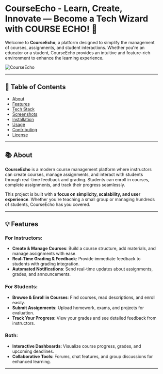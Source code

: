 # CourseEcho - Learn, Create, Innovate — Become a Tech Wizard with COURSE ECHO! 🚀

Welcome to **CourseEcho**, a platform designed to simplify the management of courses, assignments, and student interactions. Whether you're an educator or a student, CourseEcho provides an intuitive and feature-rich environment to enhance the learning experience.

![CourseEcho](https://images.courseecho.com/light-logo.webp)

---

## 🚀 Table of Contents
- [About](#about)
- [Features](#features)
- [Tech Stack](#tech-stack)
- [Screenshots](#screenshots)
- [Installation](#installation)
- [Usage](#usage)
- [Contributing](#contributing)
- [License](#license)

---

## 📚 About

**CourseEcho** is a modern course management platform where instructors can create courses, manage assignments, and interact with students through real-time feedback and grading. Students can enroll in courses, complete assignments, and track their progress seamlessly. 

This project is built with a **focus on simplicity, scalability, and user experience**. Whether you're teaching a small group or managing hundreds of students, CourseEcho has you covered.

---

## 💡 Features

### For Instructors:
- **Create & Manage Courses**: Build a course structure, add materials, and manage assignments with ease.
- **Real-Time Grading & Feedback**: Provide immediate feedback to students with grading integration.
- **Automated Notifications**: Send real-time updates about assignments, grades, and announcements.
  
### For Students:
- **Browse & Enroll in Courses**: Find courses, read descriptions, and enroll easily.
- **Submit Assignments**: Upload homework, exams, and projects for evaluation.
- **Track Your Progress**: View your grades and see detailed feedback from instructors.

### Both:
- **Interactive Dashboards**: Visualize course progress, grades, and upcoming deadlines.
- **Collaborative Tools**: Forums, chat features, and group discussions for enhanced learning.
  
---


